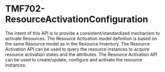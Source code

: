 # TMF702-ResourceActivationConfiguration
The intent of this API is to provide a consistent/standardized mechanism to activate Resources.
The Resource Activation model definition is based on the same Resource model as in the Resource Inventory.
The Resource Activation API can be used to query the resource instances to acquire resource activation states and the attributes.
The Resource Activation API can be used to create/update, configure and activate the resource instances.
